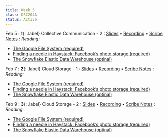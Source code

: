 ```yaml
---
title: Week 5
class: DSC204A
status: Active
---
```


Feb 5
: **1**{: .label} Collective Communication - 2 
  : [Slides](assets/slides/11_collectives-2.pdf) &#8226; [Recording](https://drive.google.com/file/d/1iknM1y8UnHyFYYYKY3M42p2CYKx7PCCv/view?usp=sharing) &#8226; [Scribe Notes](assets/scribe_notes/Feb_5_scribe_note.pdf)
: *Reading:*
* [The Google File System (required)](https://static.googleusercontent.com/media/research.google.com/zh-CN//archive/gfs-sosp2003.pdf)
* [Finding a needle in Haystack: Facebook’s photo storage (required)](https://www.usenix.org/legacy/event/osdi10/tech/full_papers/Beaver.pdf)
* [The Snowflake Elastic Data Warehouse (optinal)](https://info.snowflake.net/rs/252-RFO-227/images/Snowflake_SIGMOD.pdf) 


Feb 7
: **2**{: .label} Cloud Storage - 1
  : [Slides](assets/slides/12_cloud-storage-1.pdf) &#8226; [Recording](#) &#8226; [Scribe Notes](assets/scribe_notes/Feb_7_scribe_note.pdf)
: *Reading:*
* [The Google File System (required)](https://static.googleusercontent.com/media/research.google.com/zh-CN//archive/gfs-sosp2003.pdf)
* [Finding a needle in Haystack: Facebook’s photo storage (required)](https://www.usenix.org/legacy/event/osdi10/tech/full_papers/Beaver.pdf)
* [The Snowflake Elastic Data Warehouse (optinal)](https://info.snowflake.net/rs/252-RFO-227/images/Snowflake_SIGMOD.pdf) 


Feb 9
: **3**{: .label} Cloud Storage - 2
  : [Slides](assets/slides/13_cloud-storage-2.pdf) &#8226; [Recording](#) &#8226; [Scribe Notes](assets/scribe_notes/Feb_9_scribe_note.pdf)
: *Reading:*
* [The Google File System (required)](https://static.googleusercontent.com/media/research.google.com/zh-CN//archive/gfs-sosp2003.pdf)
* [Finding a needle in Haystack: Facebook’s photo storage (required)](https://www.usenix.org/legacy/event/osdi10/tech/full_papers/Beaver.pdf)
* [The Snowflake Elastic Data Warehouse (optinal)](https://info.snowflake.net/rs/252-RFO-227/images/Snowflake_SIGMOD.pdf) 